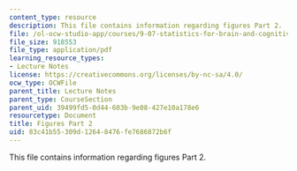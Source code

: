 ```yaml
---
content_type: resource
description: This file contains information regarding figures Part 2.
file: /ol-ocw-studio-app/courses/9-07-statistics-for-brain-and-cognitive-science-fall-2016/83c41b55309d12648476fe7686872b6f_MIT9_07F16_lec4_Figures2.pdf
file_size: 918553
file_type: application/pdf
learning_resource_types:
- Lecture Notes
license: https://creativecommons.org/licenses/by-nc-sa/4.0/
ocw_type: OCWFile
parent_title: Lecture Notes
parent_type: CourseSection
parent_uid: 39499fd5-0d44-603b-9e08-427e10a178e6
resourcetype: Document
title: Figures Part 2
uid: 83c41b55-309d-1264-8476-fe7686872b6f
---
```

This file contains information regarding figures Part 2.